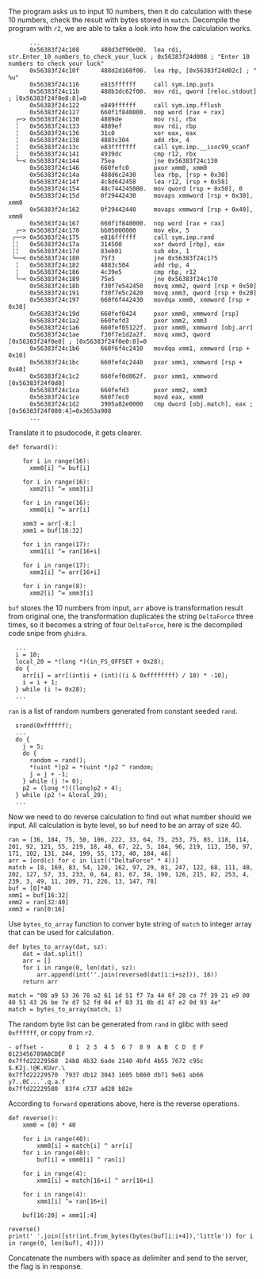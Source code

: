 The program asks us to input 10 numbers, then it do calculation with these 10 numbers, check the result with bytes stored in ``match``. Decompile the program with ``r2``, we are able to take a look into how the calculation works. 


```
      ...
      0x56383f24c108      488d3df90e00.  lea rdi, str.Enter_10_numbers_to_check_your_luck ; 0x56383f24d008 ; "Enter 10 numbers to check your luck"
      0x56383f24c10f      488d2d160f00.  lea rbp, [0x56383f24d02c] ; " %u"
      0x56383f24c116      e815ffffff     call sym.imp.puts
      0x56383f24c11b      488b3dc62f00.  mov rdi, qword [reloc.stdout] ; [0x56383f24f0e8:8]=0
      0x56383f24c122      e849ffffff     call sym.imp.fflush
      0x56383f24c127      660f1f840000.  nop word [rax + rax]
  ┌─> 0x56383f24c130      4889de         mov rsi, rbx
  ╎   0x56383f24c133      4889ef         mov rdi, rbp
  ╎   0x56383f24c136      31c0           xor eax, eax
  ╎   0x56383f24c138      4883c304       add rbx, 4
  ╎   0x56383f24c13c      e83fffffff     call sym.imp.__isoc99_scanf
  ╎   0x56383f24c141      4939dc         cmp r12, rbx
  └─< 0x56383f24c144      75ea           jne 0x56383f24c130
      0x56383f24c146      660fefc0       pxor xmm0, xmm0
      0x56383f24c14a      488d6c2430     lea rbp, [rsp + 0x30]
      0x56383f24c14f      4c8d642458     lea r12, [rsp + 0x58]
      0x56383f24c154      48c744245000.  mov qword [rsp + 0x50], 0
      0x56383f24c15d      0f29442430     movaps xmmword [rsp + 0x30], xmm0
      0x56383f24c162      0f29442440     movaps xmmword [rsp + 0x40], xmm0
      0x56383f24c167      660f1f840000.  nop word [rax + rax]
  ┌─> 0x56383f24c170      bb05000000     mov ebx, 5
 ┌──> 0x56383f24c175      e816ffffff     call sym.imp.rand
 ╎╎   0x56383f24c17a      314500         xor dword [rbp], eax
 ╎╎   0x56383f24c17d      83eb01         sub ebx, 1
 └──< 0x56383f24c180      75f3           jne 0x56383f24c175
  ╎   0x56383f24c182      4883c504       add rbp, 4
  ╎   0x56383f24c186      4c39e5         cmp rbp, r12
  └─< 0x56383f24c189      75e5           jne 0x56383f24c170
      0x56383f24c18b      f30f7e542450   movq xmm2, qword [rsp + 0x50]
      0x56383f24c191      f30f7e5c2420   movq xmm3, qword [rsp + 0x20]
      0x56383f24c197      660f6f442430   movdqa xmm0, xmmword [rsp + 0x30]
      0x56383f24c19d      660fef0424     pxor xmm0, xmmword [rsp]
      0x56383f24c1a2      660fefd3       pxor xmm2, xmm3
      0x56383f24c1a6      660fef05122f.  pxor xmm0, xmmword [obj.arr]
      0x56383f24c1ae      f30f7e1d2a2f.  movq xmm3, qword [0x56383f24f0e0] ; [0x56383f24f0e0:8]=0
      0x56383f24c1b6      660f6f4c2410   movdqa xmm1, xmmword [rsp + 0x10]
      0x56383f24c1bc      660fef4c2440   pxor xmm1, xmmword [rsp + 0x40]
      0x56383f24c1c2      660fef0d062f.  pxor xmm1, xmmword [0x56383f24f0d0]
      0x56383f24c1ca      660fefd3       pxor xmm2, xmm3
      0x56383f24c1ce      660f7ec0       movd eax, xmm0
      0x56383f24c1d2      3905a82e0000   cmp dword [obj.match], eax ; [0x56383f24f080:4]=0x3653a908
      ...
```

Translate it to psudocode, it gets clearer.

```
def forward():

    for i in range(16):
      xmm0[i] ^= buf[i]

    for i in range(16):
      xmm2[i] ^= xmm3[i]

    for i in range(16):
      xmm0[i] ^= arr[i]

    xmm3 = arr[-8:]
    xmm1 = buf[16:32]

    for i in range(17):
      xmm1[i] ^= ran[16+i]

    for i in range(17):
      xmm1[i] ^= arr[16+i]
     
    for i in range(8):
      xmm2[i] ^= xmm3[i]
```

``buf`` stores the 10 numbers from input, ``arr`` above is transformation result from original one, the transformation duplicates the string ``DeltaForce`` three times, so it becomes a string of four ``DeltaForce``, here is the decompiled code snipe from ``ghidra``.

```
  ...
  i = 10;
  local_20 = *(long *)(in_FS_OFFSET + 0x28);
  do {
    arr[i] = arr[(int)i + (int)((i & 0xffffffff) / 10) * -10];
    i = i + 1;
  } while (i != 0x28);
  ...
```

``ran`` is a list of random numbers generated from constant seeded ``rand``.

```
  srand(0xffffff);
  ...
  do {
    j = 5;
    do {
      random = rand();
      *(uint *)p2 = *(uint *)p2 ^ random;
      j = j + -1;
    } while (j != 0);
    p2 = (long *)((long)p2 + 4);
  } while (p2 != &local_20);
  ...
```

Now we need to do reverse calculation to find out what number should we input. All calculation is byte level, so ``buf`` need to be an array of size 40.

```
ran = [36, 184, 75, 50, 106, 222, 33, 64, 75, 253, 75, 85, 118, 114, 201, 92, 121, 55, 219, 18, 48, 67, 22, 5, 184, 96, 219, 113, 158, 97, 171, 102, 131, 244, 199, 55, 173, 40, 184, 46]
arr = [ord(c) for c in list(("DeltaForce" * 4))]
match = [8, 169, 83, 54, 120, 162, 97, 29, 81, 247, 122, 68, 111, 40, 202, 127, 57, 33, 233, 0, 64, 81, 67, 38, 190, 126, 215, 82, 253, 4, 239, 3, 49, 11, 209, 71, 226, 13, 147, 78]
buf = [0]*40
xmm1 = buf[16:32]
xmm2 = ran[32:40]
xmm3 = ran[0:16]
```

Use ``bytes_to_array`` function to conver byte string of ``match`` to integer array that can be used for calculation.

```
def bytes_to_array(dat, sz):
    dat = dat.split()
    arr = []
    for i in range(0, len(dat), sz):
        arr.append(int(''.join(reversed(dat[i:i+sz])), 16))
    return arr

match = "08 a9 53 36 78 a2 61 1d 51 f7 7a 44 6f 28 ca 7f 39 21 e9 00 40 51 43 26 be 7e d7 52 fd 04 ef 03 31 0b d1 47 e2 0d 93 4e"
match = bytes_to_array(match, 1)
```

The random byte list can be generated from ``rand`` in glibc with seed ``0xffffff``, or copy from ``r2``.

```
- offset -       0 1  2 3  4 5  6 7  8 9  A B  C D  E F  0123456789ABCDEF
0x7ffd22229560  24b8 4b32 6ade 2140 4bfd 4b55 7672 c95c  $.K2j.!@K.KUvr.\
0x7ffd22229570  7937 db12 3043 1605 b860 db71 9e61 ab66  y7..0C...`.q.a.f
0x7ffd22229580  83f4 c737 ad28 b82e 
```

According to ``forward`` operations above, here is the reverse operations.

```
def reverse():
    xmm0 = [0] * 40

    for i in range(40):
        xmm0[i] = match[i] ^ arr[i]
    for i in range(40):
        buf[i] = xmm0[i] ^ ran[i]

    for i in range(4):
        xmm1[i] = match[16+i] ^ arr[16+i]

    for i in range(4):
        xmm1[i] ^= ran[16+i]

    buf[16:20] = xmm1[:4]

reverse()
print(' '.join([str(int.from_bytes(bytes(buf[i:i+4]),'little')) for i in range(0, len(buf), 4)]))
```

Concatenate the numbers with space as delimiter and send to the server, the flag is in response.
